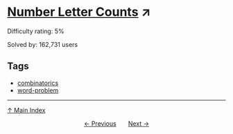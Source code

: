 # [Number Letter Counts](https://projecteuler.net/problem=17) ↗️

Difficulty rating: 5%

Solved by: 162,731 users
## Tags

- [combinatorics](../tags/combinatorics.md)
- [word-problem](../tags/word-problem.md)



---

[↑ Main Index](../README.md)


<div align=center><a href='16.md'>← Previous</a> &nbsp;&nbsp; &nbsp;&nbsp;  <a href='18.md'>Next →</a></div>
